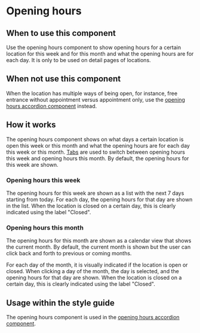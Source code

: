 # Opening hours

## When to use this component

Use the opening hours component to show opening hours for a certain location for this week and for this month and what the opening hours are for each day. It is only to be used on detail pages of locations.

## When not use this component

When the location has multiple ways of being open, for instance, free entrance without appointment versus appointment only, use the <a href="{{path './opening-hours-accordion.html'}}">opening hours accordion component</a> instead.

## How it works

The opening hours component shows on what days a certain location is open this week or this month and what the opening hours are for each day this week or this month. <a href="{{path './tabs.html'}}">Tabs</a> are used to switch between opening hours this week and opening hours this month. By default, the opening hours for this week are shown.

### Opening hours this week

The opening hours for this week are shown as a list with the next 7 days starting from today. For each day, the opening hours for that day are shown in the list. When the location is closed on a certain day, this is clearly indicated using the label "Closed".

### Opening hours this month

The opening hours for this month are shown as a calendar view that shows the current month. By default, the current month is shown but the user can click back and forth to  previous or coming months.

For each day of the month, it is visually indicated if the location is open or closed. When clicking a day of the month, the day is selected, and the opening hours for that day are shown. When the location is closed on a certain day, this is clearly indicated using the label "Closed".

## Usage within the style guide

The opening hours component is used in the <a href="{{path './opening-hours-accordion.html'}}">opening hours accordion component</a>.
